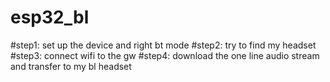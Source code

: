 # esp32_bl
#step1: set up the device and right bt mode
#step2: try to find my headset
#step3: connect wifi to the gw
#step4: download the one line audio stream and transfer to my bl headset
